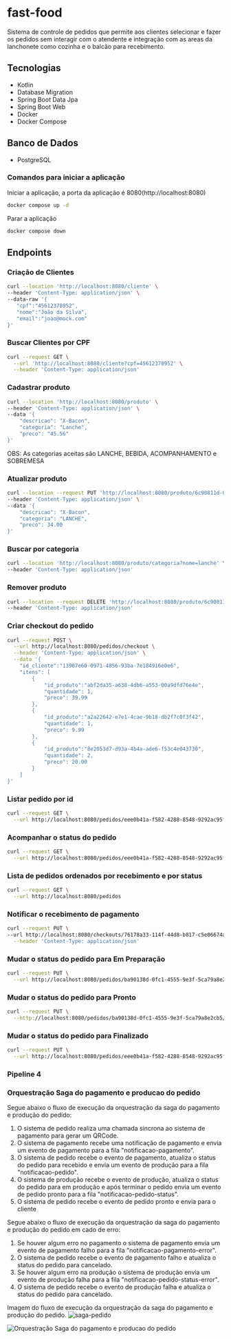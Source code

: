 # fast-food
Sistema de controle de pedidos que permite aos clientes selecionar e fazer os pedidos sem interagir com o atendente e integração com as areas da lanchonete como cozinha e o balcão para recebimento.

## Tecnologias
* Kotlin
* Database Migration
* Spring Boot Data Jpa
* Spring Boot Web
* Docker
* Docker Compose

## Banco de Dados
* PostgreSQL

### Comandos para iniciar a aplicação
Iniciar a aplicação, a porta da aplicação é 8080(http://localhost:8080)
```bash
docker compose up -d
```
Parar a aplicação
```bash
docker compose down
```

## Endpoints
### Criação de Clientes
 ```bash
 curl --location 'http://localhost:8080/cliente' \
--header 'Content-Type: application/json' \
--data-raw '{
    "cpf":"45612378952",
    "nome":"João da Silva",
    "email":"joao@mock.com"
}'
```

### Buscar Clientes por CPF
```bash
curl --request GET \
  --url 'http://localhost:8080/cliente?cpf=45612378952' \
  --header 'Content-Type: application/json'
```
### Cadastrar produto
```bash
curl --location 'http://localhost:8080/produto' \
--header 'Content-Type: application/json' \
--data '{
    "descricao": "X-Bacon",
    "categoria": "Lanche",
    "preco": "45.56"
}'
```
OBS: As categorias aceitas são LANCHE, BEBIDA, ACOMPANHAMENTO e SOBREMESA

### Atualizar produto
```bash
curl --location --request PUT 'http://localhost:8080/produto/6c90811d-08ca-4116-a900-5a6f420ac1c1' \
--header 'Content-Type: application/json' \
--data '{    
    "descricao": "X-Bacon",
    "categoria": "LANCHE",
    "preco": 34.00
}'
```

### Buscar por categoria
```bash
curl --location 'http://localhost:8080/produto/categoria?nome=lanche' \
--header 'Content-Type: application/json'
```

### Remover produto
```bash
curl --location --request DELETE 'http://localhost:8080/produto/6c90811d-08ca-4116-a900-5a6f420ac1c1' \
--header 'Content-Type: application/json'
```

### Criar checkout do pedido
```bash 
curl --request POST \
  --url http://localhost:8080/pedidos/checkout \
  --header 'Content-Type: application/json' \
  --data '{
	"id_cliente":"13907e60-0971-4856-93ba-7e184916e0e6",
	"itens": [
		{
			"id_produto":"abf2da35-a638-4db6-a553-00a9dfd76e4e",
			"quantidade": 1,
			"preco": 39.99
		},
		{
			"id_produto":"a2a22642-e7e1-4cae-9b18-db2f7c0f3f42",
			"quantidade": 1,
			"preco": 9.99
		},
		{
			"id_produto":"8e2053d7-d93a-4b4a-ade6-f53c4e043730",
			"quantidade": 2,
			"preco": 20.00
		}
	]
}'
```

### Listar pedido por id
```bash 
curl --request GET \
  --url http://localhost:8080/pedidos/eee0b41a-f582-4288-8548-9292ac95f2ec
```

### Acompanhar o status do pedido
```bash 
curl --request GET \
  --url http://localhost:8080/pedidos/eee0b41a-f582-4288-8548-9292ac95f2ec
```

### Lista de pedidos ordenados por recebimento e por status
```bash 
curl --request GET \
  --url http://localhost:8080/pedidos
```

### Notificar o recebimento de pagamento
```bash
curl --request PUT \
--url http://localhost:8080/checkouts/76178a33-114f-44d8-b817-c5e06674a0ac/webhook/pagar \
  --header 'Content-Type: application/json'
```

### Mudar o status do pedido para Em Preparação
```bash
curl --request PUT \
  --url http://localhost:8080/pedidos/ba90138d-0fc1-4555-9e3f-5ca79a8e2cb5/mudar-status/preparacao
```

### Mudar o status do pedido para Pronto
```bash
curl --request PUT \
  --http://localhost:8080/pedidos/ba90138d-0fc1-4555-9e3f-5ca79a8e2cb5/mudar-status/pronto
```

### Mudar o status do pedido para Finalizado
```bash
curl --request PUT \
  --url http://localhost:8080/pedidos/eee0b41a-f582-4288-8548-9292ac95f2ec/mudar-status/confirmar-entrega
```

### Pipeline 4

### Orquestração Saga do pagamento e producao do pedido
Segue abaixo o fluxo de execução da orquestração da saga do pagamento e produção do pedido:
1. O sistema de pedido realiza uma chamada sincrona ao sistema de pagamento para gerar um QRCode.
2. O sistema de pagamento recebe uma notificação de pagamento e envia um evento de pagamento para a fila "notificacao-pagamento".  
3. O sistema de pedido recebe o evento de pagamento, atualiza o status do pedido para recebido e envia um evento de produção para a fila "notificacao-pedido".
4. O sistema de produção recebe o evento de produção, atualiza o status do pedido para em produção e após terminar o pedido envia um evento de pedido pronto para a fila "notificacao-pedido-status".
5. O sistema de pedido recebe o evento de pedido pronto e envia para o cliente

Segue abaixo o fluxo de execução da orquestração da saga do pagamento e produção do pedido em cado de erro:
1. Se houver algum erro no pagamento o sistema de pagamento envia um evento de pagamento falho para a fila "notificacao-pagamento-error".
2. O sistema de pedido recebe o evento de pagamento falho e atualiza o status do pedido para cancelado.
3. Se houver algum erro na produção o sistema de produção envia um evento de produção falha para a fila "notificacao-pedido-status-error".
4. O sistema de pedido recebe o evento de produção falha e atualiza o status do pedido para cancelado.

Imagem do fluxo de execução da orquestração da saga do pagamento e produção do pedido.
![saga-pedido](https://github.com/rafaelgil/fast-food/assets/2104773/7c048900-2b8f-4267-9676-0563fc37a743)

![Orquestração Saga do pagamento e producao do pedido](/home/rgil/Documents/pos-tech/saga-pedido.png)






